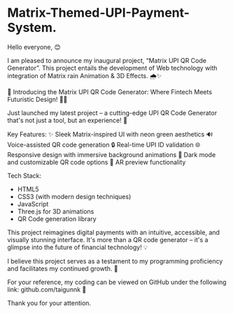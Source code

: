 # Matrix-Themed-UPI-Payment-System.

Hello everyone, 😊

I am pleased to announce my inaugural project, “Matrix UPI QR Code Generator”. This project entails the development of Web technology with integration of Matrix rain Animation & 3D Effects. 🌧️✨

🚀 Introducing the Matrix UPI QR Code Generator: Where Fintech Meets Futuristic Design! 💸🔮

Just launched my latest project – a cutting-edge UPI QR Code Generator that's not just a tool, but an experience! 🌟

Key Features:
✨ Sleek Matrix-inspired UI with neon green aesthetics
🔊 Voice-assisted QR code generation
🔒 Real-time UPI ID validation
🌐 Responsive design with immersive background animations
🎨 Dark mode and customizable QR code options
🔮 AR preview functionality

Tech Stack:
- HTML5
- CSS3 (with modern design techniques)
- JavaScript
- Three.js for 3D animations
- QR Code generation library

This project reimagines digital payments with an intuitive, accessible, and visually stunning interface. It's more than a QR code generator – it's a glimpse into the future of financial technology! 💡

I believe this project serves as a testament to my programming proficiency and facilitates my continued growth. 🚀

For your reference, my coding can be viewed on GitHub under the following link: github.com/taigunnk 🔗

Thank you for your attention.
